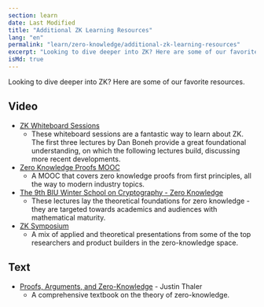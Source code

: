 ```yaml
---
section: learn
date: Last Modified
title: "Additional ZK Learning Resources"
lang: "en"
permalink: "learn/zero-knowledge/additional-zk-learning-resources"
excerpt: "Looking to dive deeper into ZK? Here are some of our favorite resources."
isMd: true
---
```


Looking to dive deeper into ZK? Here are some of our favorite resources.

## Video

- [ZK Whiteboard Sessions](https://youtube.com/playlist?list=PLj80z0cJm8QErn3akRcqvxUsyXWC81OGq)
  - These whiteboard sessions are a fantastic way to learn about ZK. The first three lectures by Dan Boneh provide a great foundational understanding, on which the following lectures build, discussing more recent developments.
- [Zero Knowledge Proofs MOOC](https://youtube.com/playlist?list=PLS01nW3Rtgor_yJmQsGBZAg5XM4TSGpPs)
  - A MOOC that covers zero knowledge proofs from first principles, all the way to modern industry topics.
- [The 9th BIU Winter School on Cryptography - Zero Knowledge](https://youtube.com/playlist?list=PL8Vt-7cSFnw29cLUVqAIuMlg1QJ-szV0K)
  - These lectures lay the theoretical foundations for zero knowledge - they are targeted towards academics and audiences with mathematical maturity.
- [ZK Symposium](https://www.youtube.com/playlist?list=PLrzRr7okCcmbAlgYpuFjzUJv8tAyowDQY)
  - A mix of applied and theoretical presentations from some of the top researchers and product builders in the zero-knowledge space.

## Text

- [Proofs, Arguments, and Zero-Knowledge](https://people.cs.georgetown.edu/jthaler/ProofsArgsAndZK.html) - Justin Thaler
  - A comprehensive textbook on the theory of zero-knowledge.
